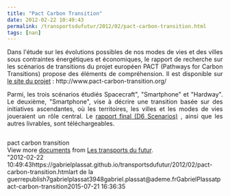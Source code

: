 ```yaml
---
title: "Pact Carbon Transition"
date: 2012-02-22 10:49:43
permalink: /transportsdufutur/2012/02/pact-carbon-transition.html
tags: [nan]
---
```


<div> <div> <p style="text-align: justify">Dans l'étude sur les évolutions possibles de nos modes de vies et des villes sous contraintes énergétiques et économiques, le rapport de recherche sur les scénarios de transitions du projet  européen PACT (Pathways for Carbon Transitions) propose des éléments de compréhension. Il est disponible sur <a href="http://www.pact-carbon-transition.org/" target="_blank">le site du projet</a> : http://www.pact-carbon-transition.org/</p> <p style="text-align: justify">Parmi, les trois scénarios étudiés Spacecraft", "Smartphone" et  "Hardway". Le deuxième, "Smartphone", vise à décrire une transition  basée sur des initiatives ascendantes, où les territoires, les villes et  les modes de vies joueraient un rôle central. Le <a href=""http://www.pact-carbon-transition.org/deliverables.html"" target=""_self"">rapport final (D6 Scenarios)</a> , ainsi que les autres livrables, sont téléchargeables.</p> <p style=""text-align: justify""><a href="https://gabrielplassat.github.io/transportsdufutur/wp-content/uploads/sites/6/old/6a0120a66d2ad4970b016301d1d662970d-800wi.jpg"" rel=""lightbox""><img alt=""Pact"" class=""asset  asset-image at-xid-6a0120a66d2ad4970b016301d1d662970d"" src=""/wp-content/uploads/sites/6/old/6a0120a66d2ad4970b016301d1d662970d-500wi.jpg"" style=""margin-left: automargin-right: auto"" title=""Pact"" /></a><strong style=""margin: 12px 0 4px""><a href=""http://www.slideshare.net/transportsdufutur/pact-carbon-transition"" title=""pact carbon transition""> </a></strong></p></div></div>  <!--more-->  pact carbon transition            <div id=""__ss_11701324"" style=""width: 477px""> <div style=""padding: 5px 0 12px"">View more <a href=""http://www.slideshare.net/"">documents</a> from <a href=""http://www.slideshare.net/transportsdufutur"">Les transports du futur</a>.</div> </div>"2012-02-22 10:49:43https://gabrielplassat.github.io/transportsdufutur/2012/02/pact-carbon-transition.htmlart de la guerrepublish7gabrielplassat3948gabriel.plassat@ademe.frGabrielPlassatpact-carbon-transition2015-07-21 16:36:35

